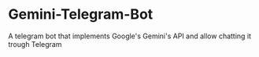 # Gemini-Telegram-Bot
A telegram bot that implements Google's Gemini's API and allow chatting it trough Telegram
